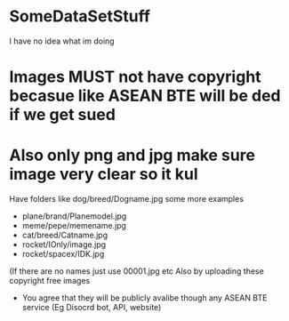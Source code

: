 # SomeDataSetStuff
I have no idea what im doing
# Images MUST not have copyright becasue like ASEAN BTE will be ded if we get sued
# Also only png and jpg make sure image very clear so it kul
Have folders like 
dog/breed/Dogname.jpg
some more examples
- plane/brand/Planemodel.jpg
- meme/pepe/memename.jpg
- cat/breed/Catname.jpg
- rocket/IOnly/image.jpg
- rocket/spacex/IDK.jpg

(If there are no names just use 00001.jpg etc
Also by uploading these copyright free images
- You agree that they will be publicly avalibe though any ASEAN BTE service (Eg Disocrd bot, API, website)
